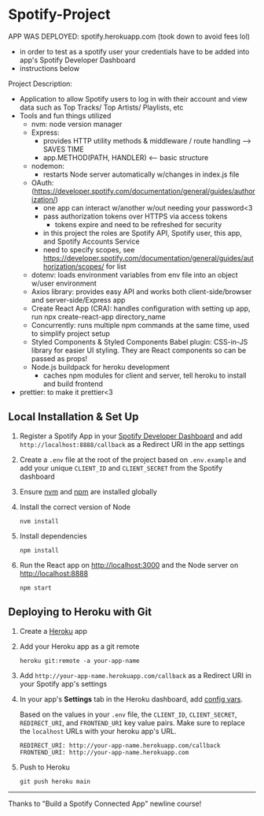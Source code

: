 # Spotify-Project

APP WAS DEPLOYED: spotify.herokuapp.com (took down to avoid fees lol)
 * in order to test as a spotify user your credentials have to be added into app's Spotify Developer Dashboard
 * instructions below

Project Description:

- Application to allow Spotify users to log in with their account and view data such as Top Tracks/ Top Artists/ Playlists, etc
- Tools and fun things utilized
  - nvm: node version manager
  - Express:
    - provides HTTP utility methods & middleware / route handling --> SAVES TIME
    - app.METHOD(PATH, HANDLER) <-- basic structure
  - nodemon:
    - restarts Node server automatically w/changes in index.js file
  - OAuth: (https://developer.spotify.com/documentation/general/guides/authorization/)
    - one app can interact w/another w/out needing your password<3
    - pass authorization tokens over HTTPS via access tokens
      - tokens expire and need to be refreshed for security
    - in this project the roles are Spotify API, Spotify user, this app, and Spotify Accounts Service
    - need to specify scopes, see https://developer.spotify.com/documentation/general/guides/authorization/scopes/ for list
  - dotenv: loads environment variables from env file into an object w/user environment
  - Axios library: provides easy API and works both client-side/browser and server-side/Express app
  - Create React App (CRA): handles configuration with setting up app, run npx create-react-app directory_name
  - Concurrently: runs multiple npm commands at the same time, used to simplify project setup
  - Styled Components & Styled Components Babel plugin: CSS-in-JS library for easier UI styling. They are React components so can be passed as props!
  - Node.js buildpack for heroku development
    - caches npm modules for client and server, tell heroku to install and build frontend
 - prettier: to make it prettier<3



## Local Installation & Set Up

1. Register a Spotify App in your [Spotify Developer Dashboard](https://developer.spotify.com/dashboard/) and add `http://localhost:8888/callback` as a Redirect URI in the app settings

2. Create a `.env` file at the root of the project based on `.env.example` and add your unique `CLIENT_ID` and `CLIENT_SECRET` from the Spotify dashboard

3. Ensure [nvm](https://github.com/nvm-sh/nvm) and [npm](https://www.npmjs.com/) are installed globally

4. Install the correct version of Node

    ```shell
    nvm install
    ```

5. Install dependencies

    ```shell
    npm install
    ```

6. Run the React app on <http://localhost:3000> and the Node server on <http://localhost:8888>

    ```shell
    npm start
    ```


## Deploying to Heroku with Git

1. Create a [Heroku](https://www.heroku.com/) app

2. Add your Heroku app as a git remote

    ```shell
    heroku git:remote -a your-app-name
    ```

3. Add `http://your-app-name.herokuapp.com/callback` as a Redirect URI in your Spotify app's settings

4. In your app's **Settings** tab in the Heroku dashboard, add [config vars](https://devcenter.heroku.com/articles/config-vars#using-the-heroku-dashboard).

   Based on the values in your `.env` file, the `CLIENT_ID`, `CLIENT_SECRET`, `REDIRECT_URI`, and `FRONTEND_URI` key value pairs. Make sure to replace the `localhost` URLs with your heroku app's URL.

   ```env
   REDIRECT_URI: http://your-app-name.herokuapp.com/callback
   FRONTEND_URI: http://your-app-name.herokuapp.com
   ```

5. Push to Heroku

    ```shell
    git push heroku main
    ```

******************************************************************************************
Thanks to "Build a Spotify Connected App" newline course!
